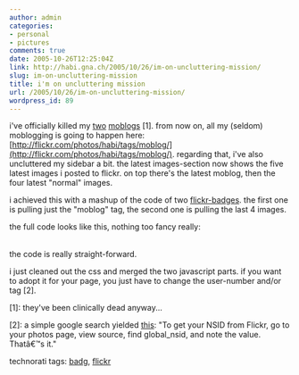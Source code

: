 ```yaml
---
author: admin
categories:
- personal
- pictures
comments: true
date: 2005-10-26T12:25:04Z
link: http://habi.gna.ch/2005/10/26/im-on-uncluttering-mission/
slug: im-on-uncluttering-mission
title: i'm on uncluttering mission
url: /2005/10/26/im-on-uncluttering-mission/
wordpress_id: 89
---
```


i've officially killed my [two](http://habi.bild.li/) [moblogs](http://moblog.co.uk/blogs.php?show=835) [1]. from now on, all my (seldom) moblogging is going to happen here: [http://flickr.com/photos/habi/tags/moblog/](http://flickr.com/photos/habi/tags/moblog/). regarding that, i've also uncluttered my sidebar a bit. the latest images-section now shows the five latest images i posted to flickr. on top there's the latest moblog, then the four latest "normal" images.



i achieved this with a mashup of the code of two [flickr-badges](http://www.flickr.com/badge_new.gne). the first one is pulling just the "moblog" tag, the second one is pulling the last 4 images.
  
the full code looks like this, nothing too fancy really:


<blockquote>

  
<tr >
  

> <td >
  
<table cellpadding="0" border="0" cellspacing="10" >
  

  

  
</table>
  

> </td>
  
</tr>
  

</blockquote>


the code is really straight-forward.
  
i just cleaned out the css and merged the two javascript parts. if you want to adopt it for your page, you just have to change the user-number and/or tag [2].



[1]: they've been clinically dead anyway...
  
[2]: a simple google search yielded [this](http://forum.textpattern.com/viewtopic.php?id=7030&p=4): "To get your NSID from Flickr, go to your photos page, view source, find global_nsid, and note the value. Thatâ€™s it."





technorati tags: [badg](http://www.technorati.com/tag/badg), [flickr](http://www.technorati.com/tag/flickr)
